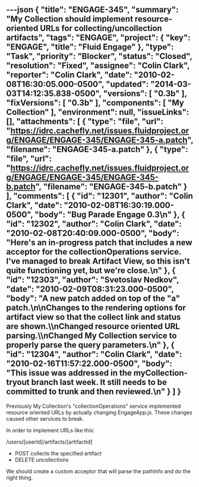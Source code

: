 ---json
{
  "title": "ENGAGE-345",
  "summary": "My Collection should implement resource-oriented URLs for collecting/uncollection artifacts",
  "tags": "ENGAGE",
  "project": {
    "key": "ENGAGE",
    "title": "Fluid Engage"
  },
  "type": "Task",
  "priority": "Blocker",
  "status": "Closed",
  "resolution": "Fixed",
  "assignee": "Colin Clark",
  "reporter": "Colin Clark",
  "date": "2010-02-08T16:30:05.000-0500",
  "updated": "2014-03-03T14:12:35.838-0500",
  "versions": [
    "0.3b"
  ],
  "fixVersions": [
    "0.3b"
  ],
  "components": [
    "My Collection"
  ],
  "environment": null,
  "issueLinks": [],
  "attachments": [
    {
      "type": "file",
      "url": "https://idrc.cachefly.net/issues.fluidproject.org/ENGAGE/ENGAGE-345/ENGAGE-345-a.patch",
      "filename": "ENGAGE-345-a.patch"
    },
    {
      "type": "file",
      "url": "https://idrc.cachefly.net/issues.fluidproject.org/ENGAGE/ENGAGE-345/ENGAGE-345-b.patch",
      "filename": "ENGAGE-345-b.patch"
    }
  ],
  "comments": [
    {
      "id": "12301",
      "author": "Colin Clark",
      "date": "2010-02-08T16:30:19.000-0500",
      "body": "Bug Parade Engage 0.3\n"
    },
    {
      "id": "12302",
      "author": "Colin Clark",
      "date": "2010-02-08T20:40:09.000-0500",
      "body": "Here's an in-progress patch that includes a new acceptor for the collectionOperations service. I've managed to break Artifact View, so this isn't quite functioning yet, but we're close.\n"
    },
    {
      "id": "12303",
      "author": "Svetoslav Nedkov",
      "date": "2010-02-09T08:31:23.000-0500",
      "body": "A new patch added on top of the \"a\" patch.\n\nChanges to the rendering options for artifact view so that the collect link and status are shown.\\\nChanged resource oriented URL parsing.\\\nChanged My Collection service to properly parse the query parameters.\n"
    },
    {
      "id": "12304",
      "author": "Colin Clark",
      "date": "2010-02-16T11:57:22.000-0500",
      "body": "This issue was addressed in the myCollection-tryout branch last week. It still needs to be committed to trunk and then reviewed.\n"
    }
  ]
}
---
Previously My Collection's "collectionOperations" service implemented resource oriented URLs by actually changing EngageApp.js. These changes caused other services to break.

In order to implement URLs like this:

/users/\[userId]/artifacts/\[artifactId]

* POST collects the specified artifact
* DELETE uncollections

We should create a custom acceptor that will parse the pathInfo and do the right thing.

        
